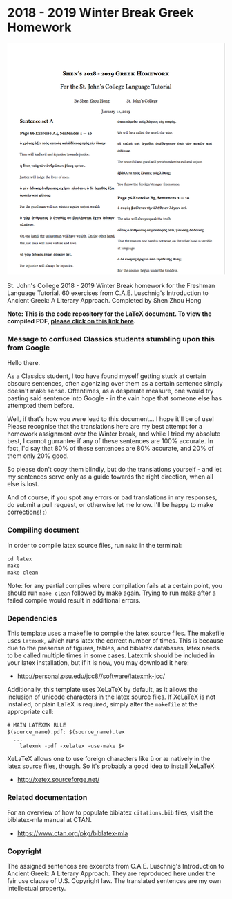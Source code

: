 # 2018 - 2019 Winter Break Greek Homework

![Preview picture of the compiled PDF](preview.png)

St. John's College 2018 - 2019 Winter Break homework for the Freshman Language Tutorial. 60 exercises from C.A.E. Luschnig's Introduction to Ancient Greek: A Literary Approach. Completed by Shen Zhou Hong

**Note: This is the code repository for the LaTeX document. To view the compiled PDF, [please click on this link here](./latex/shen-greek-hw.pdf).**

### Message to confused Classics students stumbling upon this from Google
Hello there.

As a Classics student, I too have found myself getting stuck at certain obscure sentences, often agonizing over them as a certain sentence simply doesn't make sense. Oftentimes, as a desperate measure, one would try pasting said sentence into Google - in the vain hope that someone else has attempted them before.

Well, if that's how you were lead to this document... I hope it'll be of use! Please recognise that the translations here are my best attempt for a homework assignment over the Winter break, and while I tried my absolute best, I cannot gurrantee if any of these sentences are 100% accurate. In fact, I'd say that 80% of these sentences are 80% accurate, and 20% of them only 20% good.

So please don't copy them blindly, but do the translations yourself - and let my sentences serve only as a guide towards the right direction, when all else is lost.

And of course, if you spot any errors or bad translations in my responses, do submit a pull request, or otherwise let me know. I'll be happy to make corrections! :)

### Compiling document
In order to compile latex source files, run `make` in the terminal:
```
cd latex
make
make clean
```

Note: for any partial compiles where compilation fails at a certain point, you
should run `make clean` followed by make again. Trying to run make after a
failed compile would result in additional errors.

### Dependencies
This template uses a makefile to compile the latex source files. The makefile
uses `latexmk`, which runs latex the correct number of times. This is because
due to the presense of figures, tables, and biblatex databases, latex needs to
be called multiple times in some cases. Latexmk should be included in your
latex installation, but if it is now, you may download it here:

* http://personal.psu.edu/jcc8//software/latexmk-jcc/

Additionally, this template uses XeLaTeX by default, as it allows the inclusion
of unicode characters in the latex source files. If XeLaTeX is not installed, or
plain LaTeX is required, simply alter the `makefile` at the appropriate call:

```
# MAIN LATEXMK RULE
$(source_name).pdf: $(source_name).tex
  ...
	latexmk -pdf -xelatex -use-make $<
```

XeLaTeX allows one to use foreign characters like ü or æ natively in the latex
source files, though. So it's probably a good idea to install XeLaTeX:

* http://xetex.sourceforge.net/

### Related documentation
For an overview of how to populate biblatex `citations.bib` files, visit the
biblatex-mla manual at CTAN.

* https://www.ctan.org/pkg/biblatex-mla

### Copyright
The assigned sentences are excerpts from C.A.E. Luschnig's Introduction to Ancient Greek: A Literary Approach. They are reproduced here under the fair use clause of U.S. Copyright law. The translated sentences are my own intellectual property.
